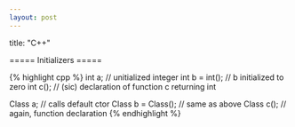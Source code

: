 ```yaml
---
layout: post
---
```


title: "C++"

===== Initializers =====

{% highlight  cpp %}
int a;             // unitialized integer
int b = int();     // b initialized to zero
int c();           // (sic) declaration of function c returning int

Class a;           // calls default ctor
Class b = Class(); // same as above
Class c();         // again, function declaration
{% endhighlight %}

